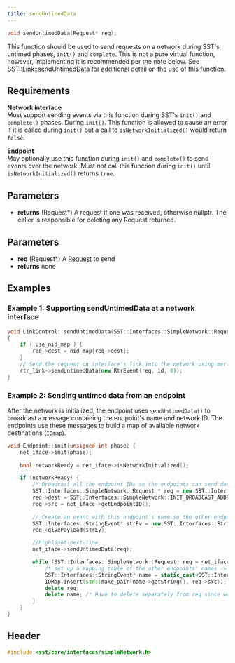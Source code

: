 ```yaml
---
title: sendUntimedData
---
```


```cpp
void sendUntimedData(Request* req);
```

This function should be used to send requests on a network during SST's untimed phases, `init()` and `complete`. This is not a pure virtual function, however, implementing it is recommended per the note below. See [SST::Link::sendUntimedData](../../link/sendUntimedData) for additional detail on the use of this function.

## Requirements
**Network interface** &nbsp;  
Must support sending events via this function during SST's `init()` and `complete()` phases. During `init()`. This function is allowed to cause an error if it is called during `init()` but a call to `isNetworkInitialized()` would return `false`.

**Endpoint** &nbsp;  
May optionally use this function during `init()` and `complete()` to send events over the network. Must *not* call this function during `init()` until `isNetworkInitialized()` returns `true`.

## Parameters
* **returns** (Request*) A request if one was received, otherwise nullptr. The caller is responsible for deleting any Request returned.

## Parameters
* **req** (Request*) A [Request](Request) to send
* **returns** none


## Examples

### Example 1: Supporting sendUntimedData at a network interface
<!--- SOURCE_CODE: sst-elements/src/sst/elements/merlin/interfaces/linkControl.cc --->
```cpp title="Excerpt from sst-elements/src/sst/elements/merlin/interfaces/linkControl.cc"
void LinkControl::sendUntimedData(SST::Interfaces::SimpleNetwork::Request* req)
{
    if ( use_nid_map ) {
        req->dest = nid_map[req->dest];
    }
    // Send the request on interface's link into the network using merlin's internal RtrEvent type
    rtr_link->sendUntimedData(new RtrEvent(req, id, 0));
}
```

### Example 2: Sending untimed data from an endpoint
After the network is initialized, the endpoint uses `sendUntimedData()` to broadcast a message containing the endpoint's name and network ID. The endpoints use these messages to build a map of available network destinations (`IDmap`). 
```cpp
void Endpoint::init(unsigned int phase) {
    net_iface->init(phase);
    
    bool networkReady = net_iface->isNetworkInitialized();

    if (networkReady) {
        /* Broadcast all the endpoint IDs so the endpoints can send data */
        SST::Interfaces::SimpleNetwork::Request * req = new SST::Interfaces::SimpleNetwork::Request();
        req->dest = SST::Interfaces::SimpleNetwork::INIT_BROADCAST_ADDR; /* Broadcast */
        req->src = net_iface->getEndpointID();
        
        // Create an event with this endpoint's name so the other endpoints can map our ID to our name
        SST::Interfaces::StringEvent* strEv = new SST::Interfaces::StringEvent(getName());
        req->givePayload(strEv);

        //highlight-next-line
        net_iface->sendUntimedData(req); 

        while (SST::Interfaces::SimpleNetwork::Request* req = net_iface->recvUntimedData()) {
            /* set up a mapping table of the other endpoints' names -> IDs */
            SST::Interfaces::StringEvent* name = static_cast<SST::Interfaces::StringEvent*>(req->takePayload());
            IDMap.insert(std::make_pair(name->getString(), req->src));
            delete req;
            delete name; /* Have to delete separately from req since we used takePayload() to extract it */
        }
    }
}
```

## Header
```cpp
#include <sst/core/interfaces/simpleNetwork.h>
```
